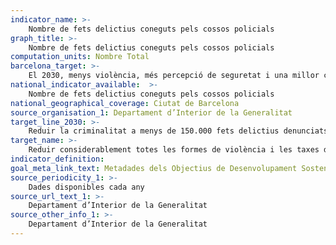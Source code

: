 ```yaml
---
indicator_name: >-
    Nombre de fets delictius coneguts pels cossos policials
graph_title: >-
    Nombre de fets delictius coneguts pels cossos policials
computation_units: Nombre Total
barcelona_target: >-
    El 2030, menys violència, més percepció de seguretat i una millor convivència a Barcelona
national_indicator_available:  >-
    Nombre de fets delictius coneguts pels cossos policials
national_geographical_coverage: Ciutat de Barcelona 
source_organisation_1: Departament d’Interior de la Generalitat
target_line_2030: >-
    Reduir la criminalitat a menys de 150.000 fets delictius denunciats l’any
target_name: >-
    Reduir considerablement totes les formes de violència i les taxes de mortalitat connexes a tot el món
indicator_definition:
goal_meta_link_text: Metadades dels Objectius de Desenvolupament Sostenible de les Nacions Unides (pdf 894kB)
source_periodicity_1: >-
    Dades disponibles cada any
source_url_text_1: >-
    Departament d’Interior de la Generalitat
source_other_info_1: >-
    Departament d’Interior de la Generalitat
---
```

